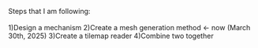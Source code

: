 Steps that I am following:<br>
<br>
1)Design a mechanism
2)Create a mesh generation method <- now (March 30th, 2025)
3)Create a tilemap reader
4)Combine two together
